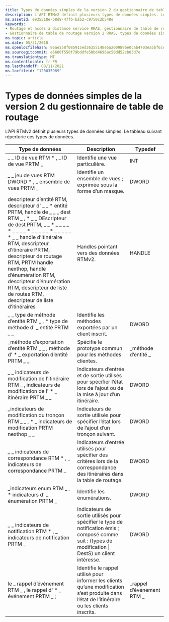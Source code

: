 ```yaml
---
title: Types de données simples de la version 2 du gestionnaire de table de routage
description: L’API RTMv2 définit plusieurs types de données simples. Le tableau suivant répertorie ces types de données.
ms.assetid: e935518e-b8d8-47fb-b2b2-c9750c2b540e
keywords:
- Routage et accès à distance service RRAS, gestionnaire de table de routage version 2, types de données simples
- Gestionnaire de table de routage version 2 RRAS, types de données simples
ms.topic: article
ms.date: 05/31/2018
ms.openlocfilehash: 86ae258f085915ed36355148e5a200989be0cab4703ea5bf6cebeda850af8f00
ms.sourcegitcommit: e6600f550f79bddfe58bd4696ac50dd52cb03d7e
ms.translationtype: MT
ms.contentlocale: fr-FR
ms.lasthandoff: 08/11/2021
ms.locfileid: "120035989"
---
```

# <a name="routing-table-manager-version-2-simple-data-types"></a>Types de données simples de la version 2 du gestionnaire de table de routage

L’API RTMv2 définit plusieurs types de données simples. Le tableau suivant répertorie ces types de données.



| Type de données                                                                                                                                                                                                                                                                                                                   | Description                                                                                                                                      | Typedef              |
|-----------------------------------------------------------------------------------------------------------------------------------------------------------------------------------------------------------------------------------------------------------------------------------------------------------------------------|--------------------------------------------------------------------------------------------------------------------------------------------------|----------------------|
| \_ \_ ID de vue RTM \* , \_ ID de vue PRTM \_                                                                                                                                                                                                                                                                                             | Identifie une vue particulière.                                                                                                                    | INT                  |
| \_ \_ jeu de vues RTM DWORD \* , \_ ensemble de vues PRTM \_                                                                                                                                                                                                                                                                                     | Identifie un ensemble de vues ; exprimée sous la forme d’un masque.                                                                                                  | DWORD                |
| descripteur d’entité RTM, descripteur d' \_ \_ \* entité PRTM, handle de \_ \_ \_ dest RTM \_ , \* \_ \_ DEscripteur de dest PRTM, \_ \_ \* \_ \_ \_ \_ \* \_ \_ \_ \_ \* \_ \_ \_ \_ \_ \* \_ \_ \_ \_ \_ \* \_ \_ handle d’itinéraire RTM, descripteur d’itinéraire PRTM, descripteur de routage RTM, PRTM handle nexthop, handle d’énumération RTM, descripteur d’énumération RTM, descripteur de liste de routes RTM, descripteur de liste d’itinéraires | Handles pointant vers des données RTMv2.                                                                                                                  | HANDLE               |
| \_ \_ type de méthode d’entité RTM \_ , \* type de méthode d' \_ entité PRTM \_ \_                                                                                                                                                                                                                                                                     | Identifie les méthodes exportées par un client inscrit.                                                                                              | DWORD                |
| \_méthode d’exportation d’entité RTM \_ \_ , méthode d' \* \_ exportation d’entité PRTM \_ \_                                                                                                                                                                                                                                                                 | Spécifie le prototype commun pour les méthodes clientes.                                                                                               | \_méthode d’entité \_     |
| \_ \_ indicateurs de modification de l’itinéraire RTM \_ , indicateurs de modification de l' \* \_ itinéraire PRTM \_ \_                                                                                                                                                                                                                                                                     | Indicateurs d’entrée et de sortie utilisés pour spécifier l’état lors de l’ajout ou de la mise à jour d’un itinéraire.                                                               | DWORD                |
| \_indicateurs de modification du tronçon RTM \_ \_ , \* \_ indicateurs de modification PRTM nexthop \_ \_                                                                                                                                                                                                                                                                 | Indicateurs de sortie utilisés pour spécifier l’état lors de l’ajout d’un tronçon suivant.                                                                                 | DWORD                |
| \_ \_ indicateurs de correspondance RTM \* , \_ indicateurs de correspondance PRTM \_                                                                                                                                                                                                                                                                                     | Indicateurs d’entrée utilisés pour spécifier des critères lors de la correspondance des itinéraires dans la table de routage.                                                                  | DWORD                |
| \_indicateurs enum RTM \_ , \* indicateurs d' \_ énumération PRTM \_                                                                                                                                                                                                                                                                                       | Identifie les énumérations.                                                                                                                         | DWORD                |
| \_ \_ indicateurs de notification RTM \* , \_ indicateurs de notification PRTM \_                                                                                                                                                                                                                                                                                   | Indicateurs de sortie utilisés pour spécifier le type de notification émis ; composé comme suit : (types de modification \| DestS) un client intéresse. | DWORD                |
| le \_ rappel d’événement RTM \_ , le rappel d' \* \_ événement PRTM \_ ;                                                                                                                                                                                                                                                                              | Identifie le rappel utilisé pour informer les clients qu’une modification s’est produite dans l’état de l’itinéraire ou les clients inscrits.                                  | \_rappel d’événement RTM \_ |



 

 

 




